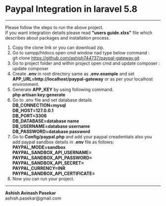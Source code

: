 # Paypal Integration in laravel 5.8
<hr>
Please follow the steps to run the above project.<br>
If you want integration details please read <b>"users guide.xlxs"</b> file which describes about packages and installation process.<br>

1. Copy the clone link or you can download zip. <br>
2. Go to xampp/htdocs open cmd window nad type below command : <br>
    git clone https://github.com/ashish744737/paypal-gateway.git
3. Go to project folder and within project open cmd and update composer : <br>
    update composer
4. Create <b>.env</b> in root directory same as <b>.env.example</b> and set <b>APP_URL=http://localhost/paypal-gateway</b> or as per        your localhost environment.<br>
5. Generate <b>APP_KEY</b> by using following command.<br>
    <b>php artisan key:generate</b><br>
6. Go to .env file and set database details <br>
    <b>DB_CONNECTION=mysql</b><br>
    <b>DB_HOST=127.0.0.1</b><br>
    <b>DB_PORT=3306</b><br>
    <b>DB_DATABASE=database name</b><br>
    <b>DB_USERNAME=database username</b><br>
    <b>DB_PASSWORD=database password</b><br>
7. Go to <b>Config/paypal.php</b> and add your paypal creadentials also you add paypal sandbox details in <b>.env</b> file as follows: <br>
    <b>PAYPAL_MODE=sandbox</b><br>
    <b>PAYPAL_SANDBOX_API_USERNAME=</b><br>
    <b>PAYPAL_SANDBOX_API_PASSWORD=</b><br>
    <b>PAYPAL_SANDBOX_API_SECRET=</b><br>
    <b>PAYPAL_CURRENCY=INR</b><br>
    <b>PAYPAL_SANDBOX_API_CERTIFICATE=</b><br>
8. Now you can run your project.
<hr>
<b>Ashish Avinash Pasekar</b><br>
ashish.pasekar@gmail.com
    
    

